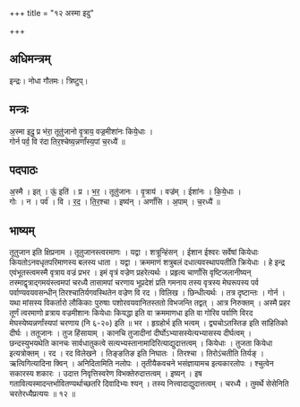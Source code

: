 +++
title = "१२ अस्मा इदु"

+++
## अधिमन्त्रम्
इन्द्रः। नोधा गौतमः। त्रिष्टुप्।

## मन्त्रः
अ॒स्मा इदु॒ प्र भ॑रा॒ तूतु॑जानो वृ॒त्राय॒ वज्र॒मीशा॑नः किये॒धाः ।  
गोर्न पर्व॒ वि र॑दा तिर॒श्चेष्य॒न्नर्णां॑स्य॒पां च॒रध्यै॑ ॥

## पदपाठः
अ॒स्मै । इत् । ऊं॒ इति॑ । प्र । भ॒र॒ । तूतु॑जानः । वृ॒त्राय॑ । वज्र॑म् । ईशा॑नः । कि॒ये॒धाः ।  
गोः । न । पर्व॑ । वि । र॒द॒ । ति॒र॒श्चा । इष्य॑न् । अर्णां॑सि । अ॒पाम् । च॒रध्यै॑ ॥

## भाष्यम्
तूतुजान इति क्षिप्रनाम । तूतुजानस्त्वरमाणः । यद्वा । शत्रून्हिंसन् । ईशान ईश्वरः सर्वेषां कियेधाः कियतोऽनवधृतपरिमाणस्य बलस्य धाता । यद्वा । क्रममाणं शत्रुबलं दधात्यवस्थापयतीति क्रियेधाः । हे इन्द्र एवंभूतस्त्वमस्मै वृत्राय वज्रं प्रभर । इमं वृत्रं वज्रेण प्रहरेत्यर्थः । प्रहृत्य चार्णांसि वृष्टिजलानीष्यन् तस्माद्वृत्राद्गमयंस्त्वमपां चरध्यै तासामपां चरणाय भूप्रदेशं प्रति गमनाय तस्य वृत्रस्य मेघरूपस्य पर्व पर्वाण्यवयवसन्धीन् तिरश्चातिर्यगवस्थितेन वज्रेण वि रद । विलिख । छिन्धीत्यर्थः । तत्र दृष्टान्तः । गोर्न । यथा मांसस्य विकर्तारो लौकिकाः पुरुषाः पशोरवयवानितस्ततो विभजन्ति तद्वत् । आत्र निरुक्तम् । अस्मै प्रहर तूर्णं त्वरमाणो व्रत्राय वज्रमीशानः कियेधाः कियद्धा इति वा क्रममाणधा इति वा गोरिव पर्वाणि विरद मेघस्येष्यन्नर्णांस्यपां चरणाय (नि ६-२०) इति ॥ भर । हृग्रहोर्भ इति भत्वम् । द्व्यचोऽतस्तिङ इति सांहितिको दीर्घः । ततूजानः । तुज हिंसायाम् । कानचि तुजादीनां दीर्घोऽभ्यासस्येत्यभ्यासस्य दीर्घत्वम् । छन्दस्युभयथेति कानचः सार्वधातुकत्वे सत्यभ्यस्तानामादिरित्याद्युदात्तत्वम् । कियेधाः । तुजता कियेधा इत्यत्रोक्तम् । रद । रद विलेखने । तिङ्ङतिङ इति निघातः । तिरश्चा । तिरोऽंचतीति तिर्यङ् । ऋत्विगित्यादिना क्विन् । अनिदितामिति नलोपः । तृतीयैकवचने भसंज्ञायामच इत्यकारलोपः । श्चुत्वेन सकारस्य शकारः । उदात्त निवृत्तिस्वरेण विभक्तेरुदात्तत्वम् । इष्यन् । इष गतावित्यस्मादन्तर्भावितण्यर्थाच्छतरि दिवादिभ्यः श्यन् । तस्य नित्त्वादाद्युदात्तत्वम् । चरध्यै । तुमर्थे सेसेनिति चरतेरध्यैप्रत्ययः ॥ १२ ॥